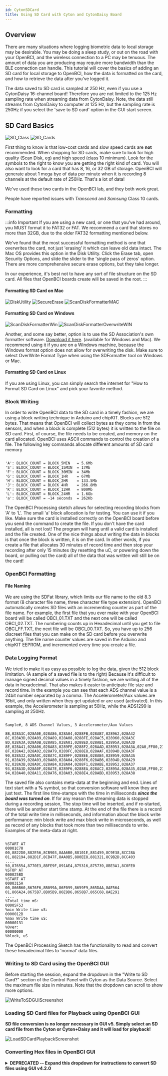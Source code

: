 ```yaml
---
id: CytonSDCard
title: Using SD Card with Cyton and CytonDaisy Board
---
```

## Overview

There are many situations where logging biometric data to local storage may be desirable. You may be doing a sleep study, or out on the road with your OpenBCI, and the wireless connection to a PC may be tenuous. The amount of data you are producing may require more bandwidth than the BLE connection can handle. This tutorial will cover the basics of adding an SD card for local storage to OpenBCI, how the data is formatted on the card, and how to retrieve the data after you've logged it. 

The data saved to SD card is sampled at 250 Hz, even if you use a CytonDaisy 16-channel board! Therefore you are not limited to the 125 Hz sampling rate when streaming data from CytonDaisy. Note, the data still streams from CytonDaisy to computer at 125 Hz, but the sampling rate is 250Hz if you select the 'save to SD card' option in the GUI start screen.


## SD Card Basics

![SD_Class](../assets/CytonImages/SDclass.jpg)
![SD_Cards](../assets/CytonImages/MicroSDcards.jpg)

First thing to know is that low-cost cards and slow speed cards are **not** recommended. When shopping for SD cards, make sure to look for high quality (Scan Disk, eg) and high speed (class 10 minimum). Look for the symbols to the right to know you are getting the right kind of card. You will also want to look for a card that has 8, 16, or 32 GB of storage.  OpenBCI will generate about 1 mega bye of data per minute when it is recording 8 channels at the default rate of 250Hz. That's a lot of data!

We've used these two cards in the OpenBCI lab, and they both work great.

People have reported issues with _Transcend_ and _Samsung_ Class 10 cards.

### Formatting

:::info Important
If you are using a new card, or one that you've had around, you MUST format it to FAT32 or FAT. We recommend a card that stores no more than 32GB, due to the older FAT32 formatting mentioned below.

We've found that the most successful formatting method is one that overwrites the card, not just 'erasing' it which can leave old data intact. The Mac OS provides this option in the Disk Utility. Click the Erase tab, open Security Options, and slide the slider to the 'single pass of zeros' option. There are more comprehensive secure erase options, but they take longer.

In our experience, it's best not to have any sort of file structure on the SD card. All files that OpenBCI boards create will be saved in the root.
:::

#### Formatting SD Card on Mac
![DiskUtility](../assets/CytonImages/DiskUtil_Erase.jpg)
![SecureErase](../assets/CytonImages/DiskUtil_eraseSecure.jpg)
![ScanDiskFormatterMAC](../assets/CytonImages/ScanDiskFormatter.jpg)

#### Formatting SD Card on Windows
![ScanDiskFormatterWin](../assets/CytonImages/SDformatterWin.jpg)
![ScanDiskFormatterOverwriteWIN](../assets/CytonImages/SDformatterFullOverwrite.jpg)

Another, and some say better, option is to use the SD Association's own formatter software. [Download it here](https://www.sdcard.org/downloads/formatter_4/). (available for Windows and Mac). We recommend using it if you are on a Windows machine, because the Windows format option does not allow for overwriting the disk. Make sure to select OverWrite Format Type when using the SDFormatter tool on Windows or Mac.

#### Formatting SD Card on Linux
If you are using Linux, you can simply search the internet for "How to Format SD Card on Linux" and pick your favorite method.

### Block Writing

In order to write OpenBCI data to the SD card in a timely fashion, we are using a block writing technique in Arduino and chipKIT. Blocks are 512 bytes. That means that OpenBCI will collect bytes as they come in from the sensors, and when a block is complete (512 bytes) it is written to the file on SD card. First, of course, the file needs to be created, and memory on the card allocated. OpenBCI uses ASCII commands to control the creation of a file. The following key commands allocate different amounts of SD card memory

```

'A': BLOCK_COUNT = BLOCK_5MIN	= 5.6Mb
'S': BLOCK_COUNT = BLOCK_15MIN	= 17Mb
'F': BLOCK_COUNT = BLOCK_30MIN	= 34Mb
'G': BLOCK_COUNT = BLOCK_1HR	= 67Mb
'H': BLOCK_COUNT = BLOCK_2HR	= 133.5Mb
'J': BLOCK_COUNT = BLOCK_4HR	= 266.8Mb
'K': BLOCK_COUNT = BLOCK_12HR	= 800Mb
'L': BLOCK_COUNT = BLOCK_24HR	= 1.6Gb
'a': BLOCK_COUNT = ~14 seconds	= 262Kb

```

The OpenBCI Processing sketch allows for selecting recording blocks from 'A' to 'L'. The small 'a' block allocation is for testing. You can use it if you like. Make sure the card is installed correctly on the OpenBCI board before you send the command to create the file. If you don't have the card installed, all is not lost! The program will hang until a valid card is installed and the file created. One of the nice things about writing the data in blocks is that once the block is written, it is on the card. In other words, if you create a file that allocates 30 minutes of record time and then stop your recording after only 15 minutes (by resetting the uC, or powering down the board, or pulling out the card) all of the data that was written will still be on the card!

### OpenBCI Formatting

#### File Naming

We are using the SDFat library, which limits our file name to the old 8.3 format (8 character file name, three character file type extension). OpenBCI automatically creates SD files with an incrementing counter as part of the file name. For example, the first file that you ever make with your OpenBCI board will be called OBCI_01.TXT and the next one will be called OBCI_02.TXT. The numbering counts up in Hexadecimal until you get to file OBCI_FF.TXT, the next file will be OBCI_00.TXT. So, you have up to 256 discreet files that you can make on the SD card before you overwrite anything. The file name counter values are saved in the Arduino and chipKIT EEPROM, and incremented every time you create a file.

### Data Logging Format

We tried to make it as easy as possible to log the data, given the 512 block limitation. (A sample of a saved file is to the right) Because it's difficult to manage signed decimal values in a timely fashion, we are writing all of the data in hexadecimal. That also makes it easier to anticipate file size and record time. In the example you can see that each ADS channel value is a 24bit number separated by a comma. The Accelerometer/Aux values are 16bit, and only written when they get updated or are used (activated). In this example, the Accelerometer is sampling at 50Hz, while the ADS1299 is sampling at 250Hz.

```

Sample#, 8 ADS Channel Values, 3 Accelerometer/Aux Values

8B,028A3C,028A0E,028A86,028A04,0288FB,028AB7,028962,028A42
8C,028A3D,028A09,028A89,028A08,0288FE,028AC5,028960,028A3C
8D,028A3A,028A0B,028A85,028A01,0288ED,028AB1,02895A,028A3D
8E,028A41,028A06,028A83,0289FE,0288F2,028AAD,028953,028A3A,02A0,FF80,21A0
8F,028A42,028A02,028A79,0289FC,0288E8,028AAF,02894D,028A3F
90,028A32,028A0C,028A7C,0289FF,0288EE,028AB4,028959,028A3A
91,028A39,028A03,028A80,028A04,0288F6,028AB6,02894D,028A29
92,028A3B,028A0C,028A84,028A04,0288F1,028ABE,028952,028A37
93,028A3D,028A0F,028A7E,0289F6,0288EA,028AC2,02895A,028A35,02A0,FF80,2190
94,028A40,028A11,028A76,028A03,0288E4,028ABD,028953,028A38

```

The saved file also contains meta-data at the beginning and end. Lines of text start with a **%** symbol, so that conversion software will know they are just text. The first line time-stamps with the time in milliseconds **_since the board was turned on_**. If for any reason the streaming data is stopped during a recording session, The stop time will be inserted, and if re-started, there will be another start time stamp. At the end of the file there is a record of the total write time in milliseconds, and information about the block write performance: min block write and max block write in microseconds, as well as record of any blocks that took more than two milliseconds to write. Examples of the meta-data at right.

```

%START AT
00001C70
00,8822D0,882E56,8CB903,8AA6B0,88101E,881459,8C9E38,8CC28A
01,882194,882D1F,8CB47F,8AA0B5,880EE8,881321,8C9B2D,8CC403
....
50,876554,8770E3,8BFE9F,891AE4,875316,875739,8BE3A1,8C0FE0
%STOP AT
000025BD
%START AT
0000315A
00,866B60,8676F6,8B099A,86F099,8659F9,865DAA,8AE564
01,866A24,8675B7,8B05B9,86E9D6,8658B7,865C68,8AE291
....
%Total time mS:
00005F53
%min Write time uS:
0000012B
%max Write time uS:
00000131
%Over:
00000000
%block, uS

```

The OpenBCI Processing Sketch has the functionality to read and convert these hexadecimal files to 'normal' data files.

### Writing to SD Card using the OpenBCI GUI

Before starting the session, expand the dropdown in the "Write to SD Card?" section of the Control Panel with Cyton as the Data Source. Select the maximum file size in minutes. Note that the dropdown can scroll to show more options.

![WriteToSDGUIScreenshot](../assets/CytonImages/GUI_V5-Cyton_WriteToSDCard_Screenshot.png)

### Loading SD Card files for Playback using OpenBCI GUI

**SD file conversion is no longer necessary in GUI v5. Simply select an SD card file from the Cyton or Cyton+Daisy and it will load for playback!**

![LoadSDCardPlaybackScreenshot](../assets/CytonImages/GUI_V5-Cyton_LoadSDCardPlayback_Screenshot.png)

### Converting Hex files in OpenBCI GUI

<details>
<summary>
<b>
DEPRECATED -- Expand this dropdown for instructions to convert SD files using GUI v4.2.0
</b>
</summary>

<br />Note: To convert very large recordings, you must run the OpenBCI_GUI Sketch in Processing after changing "Increase Maximum Available Memory to: " at least 9000 MB aka 9GB.<br />

We don't currently have a way to recall the file contents from the OpenBCI board over the Radio link to the Dongle. You must remove the SD card from the OpenBCI board and access the files via your computer.<br />

![SelectFilePrompt](../assets/CytonImages/GUI_selectSDfile.jpg)<br />

On startup, the OpenBCI GUI will ask you for the data source you want to work with. Select **PLAYBACK(from file)** and click the **SELECT SD FILE** button.<br />

![SelectSDfile](../assets/CytonImages/GUI_selectSDfileWindow.jpg)<br />

Navigate to the OpenBCI generated file, and click **OPEN**. The GUI will convert the file you selected. The resulting file will be placed inside a file called EEG_Data in the Processing OpenBCI GUI Sketch Folder. The file naming convention is **SDconverted-Year-Month-Day-Time.txt**. Example:<br />

_/Documents/OpenBCI_GUI/SDconverted-2015-01-14_13-35-54.txt_<br />

</details>
